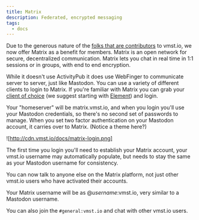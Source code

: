 ```yaml
---
title: Matrix
description: Federated, encrypted messaging
tags:
  - docs
---
```


Due to the generous nature of the [folks that are contributors](https://docs.vmst.io/funding) to vmst.io, we now offer Matrix as a benefit for members. Matrix is an open network for secure, decentralized communication. Matrix lets you chat in real time in 1:1 sessions or in groups, with end to end encryption.

While it doesn't use ActivityPub it does use WebFinger to communicate server to server, just like Mastodon. You can use a variety of different clients to login to Matrix. If you're familiar with Matrix you can grab your [client of choice](https://www.matrix.org/clients/) (we suggest starting with [Element](https://element.io)) and login.

Your "homeserver" will be matrix.vmst.io, and when you login you'll use your Mastodon credentials, so there's no second set of passwords to manage. When you set two factor authentication on your Mastodon account, it carries over to Matrix. (Notice a theme here?)

![http://cdn.vmst.io/docs/matrix-login.png]

The first time you login you'll need to establish your Matrix account, your vmst.io username may automatically populate, but needs to stay the same as your Mastodon username for consistency.

You can now talk to anyone else on the Matrix platform, not just other vmst.io users who have activated their accounts.

Your Matrix username will be as @_username_:vmst.io, very similar to a Mastodon username.

You can also join the `#general:vmst.io` and chat with other vmst.io users.